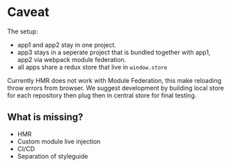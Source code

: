 # Caveat

The setup:

- app1 and app2 stay in one project.
- app3 stays in a seperate project that is bundled together with app1, app2 via webpack module federation.
- all apps share a redux store that live in `window.store`

Currently HMR does not work with Module Federation, this make reloading throw errors from browser. We suggest development by building local store for each repository then plug then in central store for final testing.

## What is missing?

- HMR
- Custom module live injection
- CI/CD
- Separation of styleguide
